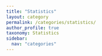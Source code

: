 ```yaml
---
title: "Statistics"
layout: category
permalink: /categories/statistics/
author_profile: true
taxonomy: Statistics
sidebar:
  nav: "categories"
---
```

